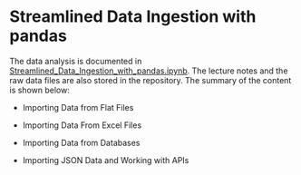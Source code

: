 # Streamlined Data Ingestion with pandas

The data analysis is documented in [Streamlined_Data_Ingestion_with_pandas.ipynb](https://github.com/iDataist/Streamlined-Data-Ingestion-with-pandas/blob/master/Streamlined_Data_Ingestion_with_pandas.ipynb). The lecture notes and the raw data files are also stored in the repository. The summary of the content is shown below:

- Importing Data from Flat Files

- Importing Data From Excel Files

- Importing Data from Databases

- Importing JSON Data and Working with APIs
